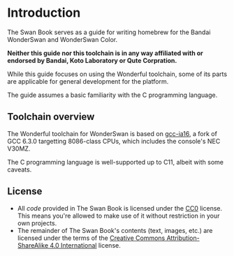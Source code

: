 # Introduction

The Swan Book serves as a guide for writing homebrew for the Bandai WonderSwan and WonderSwan Color.

**Neither this guide nor this toolchain is in any way affiliated with or endorsed by Bandai, Koto Laboratory or Qute Corpration.**

While this guide focuses on using the Wonderful toolchain, some of its parts are applicable for general development for the platform.

The guide assumes a basic familiarity with the C programming language.

## Toolchain overview

The Wonderful toolchain for WonderSwan is based on [gcc-ia16](https://github.com/tkchia/build-ia16/), a fork of GCC 6.3.0 targetting 8086-class CPUs, which includes the console's NEC V30MZ.

The C programming language is well-supported up to C11, albeit with some caveats.

## License

* All *code* provided in The Swan Book is licensed under the [CC0](http://creativecommons.org/publicdomain/zero/1.0/) license.
  This means you're allowed to make use of it without restriction in your own projects. 
* The remainder of The Swan Book's contents (text, images, etc.) are licensed under the terms of the [Creative Commons Attribution-ShareAlike 4.0 International](http://creativecommons.org/licenses/by-sa/4.0/) license.

